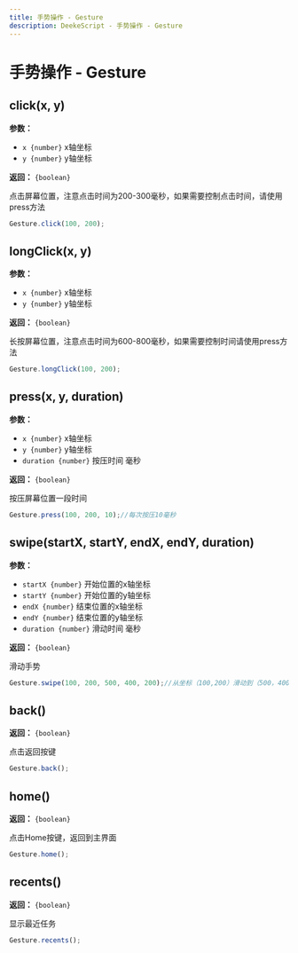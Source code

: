 ```yaml
---
title: 手势操作 - Gesture
description: DeekeScript - 手势操作 - Gesture
---
```


# 手势操作 - Gesture

## click(x, y)

**参数：**
- `x {number}` x轴坐标
- `y {number}` y轴坐标

**返回：** `{boolean}`

点击屏幕位置，注意点击时间为200-300毫秒，如果需要控制点击时间，请使用press方法

```javascript
Gesture.click(100, 200);
```

## longClick(x, y)

**参数：**
- `x {number}` x轴坐标
- `y {number}` y轴坐标

**返回：** `{boolean}`

长按屏幕位置，注意点击时间为600-800毫秒，如果需要控制时间请使用press方法

```javascript
Gesture.longClick(100, 200);
```

## press(x, y, duration)

**参数：**
- `x {number}` x轴坐标
- `y {number}` y轴坐标
- `duration {number}` 按压时间  毫秒

**返回：** `{boolean}`

按压屏幕位置一段时间

```javascript
Gesture.press(100, 200, 10);//每次按压10毫秒
```

## swipe(startX, startY, endX, endY, duration)

**参数：**
- `startX {number}` 开始位置的x轴坐标
- `startY {number}` 开始位置的y轴坐标
- `endX {number}` 结束位置的x轴坐标
- `endY {number}` 结束位置的y轴坐标
- `duration {number}` 滑动时间  毫秒

**返回：** `{boolean}`

滑动手势

```javascript
Gesture.swipe(100, 200, 500, 400, 200);//从坐标（100,200）滑动到（500，400），执行时间为200毫秒
```

## back()

**返回：** `{boolean}`

点击返回按键

```javascript
Gesture.back();
```

## home()

**返回：** `{boolean}`

点击Home按键，返回到主界面

```javascript
Gesture.home();
```

## recents()

**返回：** `{boolean}`

显示最近任务

```javascript
Gesture.recents();
```
